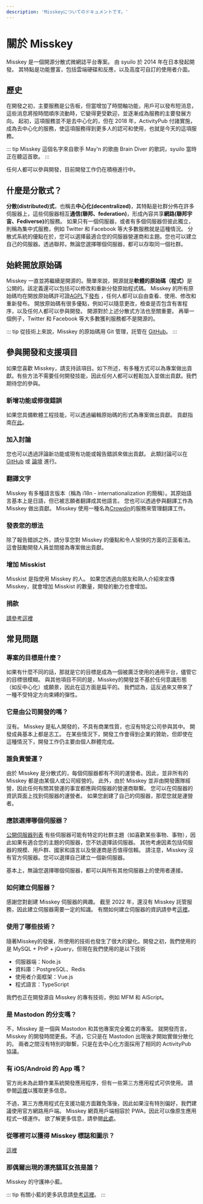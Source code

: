 ```yaml
---
description: 'Misskeyについてのドキュメントです。'
---
```


# 關於 Misskey

Misskey 是一個開源分散式微網誌平台專案。
由 syuilo 於 2014 年在日本發起開發。
其特點是功能豐富，包括雲端硬碟和反應，以及高度可自訂的使用者介面。

## 歷史
在開發之初，主要服務是公告板，但當增加了時間軸功能，用戶可以發布短消息，這些消息將按時間順序流動時，它變得更受歡迎，並逐漸成為服務的主要發展方向。
起初，這項服務並不是去中心化的，但在 2018 年，ActivityPub 付諸實施，成為去中心化的服務，使這項服務得到更多人的認可和使用，也就是今天的這項服務。

::: tip
Misskey 這個名字來自歌手 May'n 的歌曲 Brain Diver 的歌詞，syuilo 當時正在聽這首歌。
:::

任何人都可以參與開發，目前開發工作仍在積極進行中。

## 什麼是分散式？
<b>分散(distributed)式</b>，也稱去<b>中心化(decentralized)</b>，其特點是社群分佈在許多伺服器上，這些伺服器相互<b>通信(聯邦、federation)</b>，形成內容共享<b>網路(聯邦宇宙、Fediverse)</b>的服務。
如果只有一個伺服器，或者有多個伺服器但彼此獨立，則稱為集中式服務，例如 Twitter 和 Facebook 等大多數服務就是這種情況。
分散式系統的優點在於，您可以選擇最適合您的伺服器營運商和主題。您也可以建立自己的伺服器。透過聯邦，無論您選擇哪個伺服器，都可以存取同一個社群。

## 始終開放原始碼
Misskey 一直並將繼續是開源的。簡單來說，開源就是<b>軟體的原始碼（程式）</b>是公開的。該定義還可以包括可以修改和重新分發原始程式碼。
Misskey 的所有原始碼均在開放原始碼許可證[AGPL](https://github.com/misskey-dev/misskey/blob/develop/LICENSE)下[發布](https://github.com/misskey-dev) ，任何人都可以自由查看、使用、修改和重新發布。
開放原始碼有很多優點，例如可以隨意更改，檢查是否包含有害程序，以及任何人都可以參與開發。
開源對於上述分散式方法也至關重要。
再舉一個例子，Twitter 和 Facebook 等大多數獲利服務都不是開源的。

::: tip
從技術上來說，Misskey 的原始碼用 Git 管理，託管在 [GitHub](https://github.com/misskey-dev)。 
:::

## 參與開發和支援項目
如果您喜歡 Misskey，請支持該項目。如下所述，有多種方式可以為專案做出貢獻。有些方法不需要任何開發技能，因此任何人都可以輕鬆加入並做出貢獻。我們期待您的參與。

### 新增功能或修復錯誤
如果您具備軟體工程技能，可以透過編輯原始碼的形式為專案做出貢獻。
貢獻指南[在此](https://github.com/misskey-dev/misskey/blob/develop/CONTRIBUTING.md)。

### 加入討論
您也可以透過評論新功能或現有功能或報告錯誤來做出貢獻。
此類討論可以在 [GitHub](https://github.com/misskey-dev) 或 [論壇](https://forum.misskey.io/) 進行。

### 翻譯文字
Misskey 有多種語言版本（稱為 i18n - internationalization 的簡稱）。其原始語言基本上是日語，但已被志願者翻譯成其他語言。
您也可以透過參與翻譯工作為 Misskey 做出貢獻。
Misskey 使用一種名為[Crowdin](https://crowdin.com/project/misskey)的服務來管理翻譯工作。 

### 發表您的想法
除了報告錯誤之外，請分享您對 Misskey 的優點和令人愉快的方面的正面看法。這會鼓勵開發人員並間接為專案做出貢獻。

### 增加 Misskist
Misskist 是指使用 Misskey 的人。
如果您透過向朋友和熟人介紹來宣傳 Misskey，就會增加 Misskist 的數量，開發的動力也會增加。

### 捐款
[請參考這裡](./donate.md)

## 常見問題
### 專案的目標是什麼？
如果有什麼不同的話，那就是它的目標是成為一個被廣泛使用的通用平台，儘管它的目標很模糊。
與其他項目不同的是，Misskey的開發並不基於任何意識形態（如反中心化）或願景，因此在這方面是扁平的。
我們認為，這反過來又帶來了一種不受特定方向束縛的彈性。
<!-- TODO: ここにロードマップへのリンク -->

### 它是由公司開發的嗎？
沒有。 Misskey 是私人開發的，不具有商業性質，也沒有特定公司參與其中。
開發成員基本上都是志工。
在某些情況下，開發工作會得到企業的贊助，但即使在這種情況下，開發工作仍主要由個人群體完成。

### 誰負責營運？
由於 Misskey 是分散式的，每個伺服器都有不同的運營者。因此，並非所有的 Misskey 都是由某個人或公司經營的。
此外，由於 Misskey 並非由開發團隊經營，因此任何有關其營運的事宜都應與伺服器的營運商聯繫。
您可以在伺服器的資訊頁面上找到伺服器的運營者。
如果您創建了自己的伺服器，那麼您就是運營者。

### 應該選擇哪個伺服器？
[公開伺服器列表](../instances.md)
有些伺服器可能有特定的社群主題（如喜歡某些事物、事物），因此如果有適合您的主題的伺服器，您不妨選擇該伺服器。
其他考慮因素包括伺服器的規模、用戶群、國家和語言以及營運商是否值得信賴。
請注意，Misskey 沒有官方伺服器。您可以選擇自己建立一個新伺服器。

基本上，無論您選擇哪個伺服器，都可以與所有其他伺服器上的使用者連接。

### 如何建立伺服器？
感謝您對創建 Misskey 伺服器的興趣。
截至 2022 年，還沒有 Misskey 託管服務，因此建立伺服器需要一定的知識。
有關如何建立伺服器的資訊請參考[這裡](/install.md)。

### 使用了哪些技術？
隨著Misskey的發展，所使用的技術也發生了很大的變化。開發之初，我們使用的是 MySQL + PHP + jQuery，但現在我們使用的是以下技術
- 伺服器端：Node.js
- 資料庫：PostgreSQL、Redis
- 使用者介面框架：Vue.js
- 程式語言：TypeScript

我們也正在開發源自 Misskey 的專有技術，例如 MFM 和 AiScript。

### 是 Mastodon 的分支嗎？
不，Misskey 是一個與 Mastodon 和其他專案完全獨立的專案。
就開發而言，Misskey 的開發時間更長。不過，它只是在 Mastodon 出現後才開始實做分散化的。
兩者之間沒有特別的聯繫，只是在去中心化方面採用了相同的 ActivityPub 協議。

### 有 iOS/Android 的 App 嗎？
官方尚未為此類作業系統開發應用程序，但有一些第三方應用程式可供使用。
請參閱[這裡](/apps.md)以獲取更多信息。

不過，第三方應用程式在支援功能方面難免落後，因此如果沒有特別偏好，我們建議使用官方網路用戶端。
Misskey 網頁用戶端相容於 PWA，因此可以像原生應用程式一樣運作。
欲了解更多信息，請參閱[此處](todo)。

### 從哪裡可以獲得 Misskey 標誌和圖示？
[這裡](../appendix/assets.md)

### 那偶爾出現的漂亮貓耳女孩是誰？
Misskey 的守護神小藍。

::: tip
有關小藍的更多訊息請[參考這裡](https://xn--931a.moe/)。
:::

